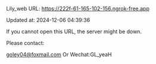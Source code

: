 Lily_web URL: https://222f-61-165-102-156.ngrok-free.app

Updated at: 2024-12-06 04:39:36

If you cannot open this URL, the server might be down.

Please contact: 

goley04@foxmail.com Or Wechat:GL_yeaH